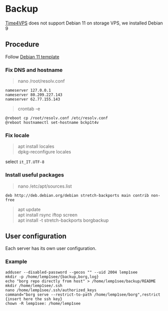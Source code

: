 # Backup

[Time4VPS](https://time4vps.com) does not support Debian 11 on storage VPS, we installed Debian 9

## Procedure

Follow [Debian 11 template](001-Debian_11-template.md)

### Fix DNS and hostname

>nano /root/resolv.conf

```
nameserver 127.0.0.1
nameserver 80.209.227.143
nameserver 62.77.155.143
```

>crontab -e

```
@reboot cp /root/resolv.conf /etc/resolv.conf
@reboot hostnamectl set-hostname bckp1t4v
```

### Fix locale

>apt install locales  
>dpkg-reconfigure locales

select `it_IT.UTF-8`


### Install useful packages  

>nano /etc/apt/sources.list

```
deb http://deb.debian.org/debian stretch-backports main contrib non-free
```

>apt update  
>apt install rsync iftop screen  
>apt install -t stretch-backports borgbackup  

## User configuration

Each server has its own user configuration.

### Example

```
adduser --disabled-password --gecos "" --uid 2004 lemp1see
mkdir -p /home/lemp1see/{backup,borg,log}
echo "borg repo directly from host" > /home/lemp1see/backup/README
mkdir /home/lemp1see/.ssh
nano /home/lemp1see/.ssh/authorized_keys
command="borg serve --restrict-to-path /home/lemp1see/borg",restrict {insert here the ssh key}
chown -R lemp1see: /home/lemp1see
```
